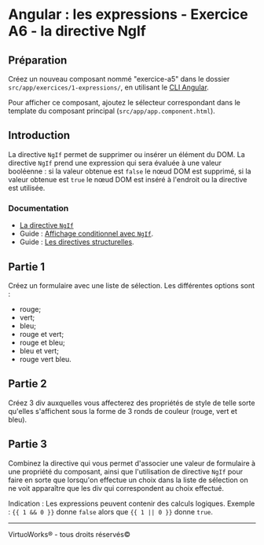 # Angular : les expressions - Exercice A6 - la directive NgIf


## Préparation
Créez un nouveau composant nommé "exercice-a5" dans le dossier `src/app/exercices/1-expressions/`, en utilisant le [CLI Angular](https://angular.io/cli).

Pour afficher ce composant, ajoutez le sélecteur correspondant dans le template du composant principal (`src/app/app.component.html`).


## Introduction

La directive `NgIf` permet de supprimer ou insérer un élément du DOM. La directive `NgIf` prend une expression qui sera évaluée à une valeur booléenne : si la valeur obtenue est `false` le nœud DOM est supprimé, si la valeur obtenue est `true` le nœud DOM est inséré à l'endroit ou la directive est utilisée.

### Documentation
- [La directive `NgIf`](https://angular.io/api/common/NgIf)
- Guide : [Affichage conditionnel avec `NgIf`](https://angular.io/guide/displaying-data#conditional-display-with-ngif).
- Guide : [Les directives structurelles](https://angular.io/guide/structural-directives#structural-directives).


## Partie 1
Créez un formulaire avec une liste de sélection. Les différentes options sont :
- rouge;
- vert;
- bleu;
- rouge et vert;
- rouge et bleu;
- bleu et vert;
- rouge vert bleu.


## Partie 2
Créez 3 div auxquelles vous affecterez des propriétés de style de telle sorte qu'elles s'affichent sous la forme de 3 ronds de couleur (rouge, vert et bleu).


## Partie 3
Combinez la directive qui vous permet d'associer une valeur de formulaire à une propriété du composant, ainsi que l'utilisation de directive `NgIf` pour faire en sorte que lorsqu'on effectue un choix dans la liste de sélection on ne voit apparaître que les div qui correspondent au choix effectué.

Indication : Les expressions peuvent contenir des calculs logiques. Exemple : `{{ 1 && 0 }}` donne `false` alors que `{{ 1 || 0 }}` donne `true`.

---

VirtuoWorks® - tous droits réservés©
